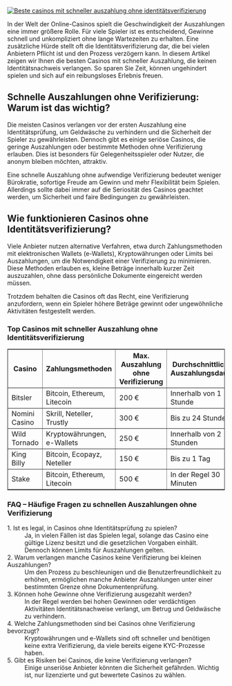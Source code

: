[![Beste casinos mit schneller auszahlung ohne identitätsverifizierung](https://123-caf.pages.dev/gitsignup.png)](https://vrmoo.ru/Bt82HjjY)

<p>In der Welt der Online-Casinos spielt die Geschwindigkeit der Auszahlungen eine immer größere Rolle. Für viele Spieler ist es entscheidend, Gewinne schnell und unkompliziert ohne lange Wartezeiten zu erhalten. Eine zusätzliche Hürde stellt oft die Identitätsverifizierung dar, die bei vielen Anbietern Pflicht ist und den Prozess verzögern kann. In diesem Artikel zeigen wir Ihnen die besten Casinos mit schneller Auszahlung, die keinen Identitätsnachweis verlangen. So sparen Sie Zeit, können ungehindert spielen und sich auf ein reibungsloses Erlebnis freuen.</p>  <h2>Schnelle Auszahlungen ohne Verifizierung: Warum ist das wichtig?</h2> <p>Die meisten Casinos verlangen vor der ersten Auszahlung eine Identitätsprüfung, um Geldwäsche zu verhindern und die Sicherheit der Spieler zu gewährleisten. Dennoch gibt es einige seriöse Casinos, die geringe Auszahlungen oder bestimmte Methoden ohne Verifizierung erlauben. Dies ist besonders für Gelegenheitsspieler oder Nutzer, die anonym bleiben möchten, attraktiv.</p> <p>Eine schnelle Auszahlung ohne aufwendige Verifizierung bedeutet weniger Bürokratie, sofortige Freude am Gewinn und mehr Flexibilität beim Spielen. Allerdings sollte dabei immer auf die Seriosität des Casinos geachtet werden, um Sicherheit und faire Bedingungen zu gewährleisten.</p>  <h2>Wie funktionieren Casinos ohne Identitätsverifizierung?</h2> <p>Viele Anbieter nutzen alternative Verfahren, etwa durch Zahlungsmethoden mit elektronischen Wallets (e-Wallets), Kryptowährungen oder Limits bei Auszahlungen, um die Notwendigkeit einer Verifizierung zu minimieren. Diese Methoden erlauben es, kleine Beträge innerhalb kurzer Zeit auszuzahlen, ohne dass persönliche Dokumente eingereicht werden müssen.</p> <p>Trotzdem behalten die Casinos oft das Recht, eine Verifizierung anzufordern, wenn ein Spieler höhere Beträge gewinnt oder ungewöhnliche Aktivitäten festgestellt werden.</p>  <h3>Top Casinos mit schneller Auszahlung ohne Identitätsverifizierung</h3> <table border="1" cellspacing="0" cellpadding="5"> <thead> <tr> <th>Casino</th> <th>Zahlungsmethoden</th> <th>Max. Auszahlung ohne Verifizierung</th> <th>Durchschnittliche Auszahlungsdauer</th> </tr> </thead> <tbody> <tr> <td>Bitsler</td> <td>Bitcoin, Ethereum, Litecoin</td> <td>200 €</td> <td>Innerhalb von 1 Stunde</td> </tr> <tr> <td>Nomini Casino</td> <td>Skrill, Neteller, Trustly</td> <td>300 €</td> <td>Bis zu 24 Stunden</td> </tr> <tr> <td>Wild Tornado</td> <td>Kryptowährungen, e-Wallets</td> <td>250 €</td> <td>Innerhalb von 2 Stunden</td> </tr> <tr> <td>King Billy</td> <td>Bitcoin, Ecopayz, Neteller</td> <td>150 €</td> <td>Bis zu 1 Tag</td> </tr> <tr> <td>Stake</td> <td>Bitcoin, Ethereum, Litecoin</td> <td>500 €</td> <td>In der Regel 30 Minuten</td> </tr> </tbody> </table>  <h3>FAQ – Häufige Fragen zu schnellen Auszahlungen ohne Verifizierung</h3> <dl> <dt>1. Ist es legal, in Casinos ohne Identitätsprüfung zu spielen?</dt> <dd>Ja, in vielen Fällen ist das Spielen legal, solange das Casino eine gültige Lizenz besitzt und die gesetzlichen Vorgaben einhält. Dennoch können Limits für Auszahlungen gelten.</dd> <dt>2. Warum verlangen manche Casinos keine Verifizierung bei kleinen Auszahlungen?</dt> <dd>Um den Prozess zu beschleunigen und die Benutzerfreundlichkeit zu erhöhen, ermöglichen manche Anbieter Auszahlungen unter einer bestimmten Grenze ohne Dokumentenprüfung.</dd> <dt>3. Können hohe Gewinne ohne Verifizierung ausgezahlt werden?</dt> <dd>In der Regel werden bei hohen Gewinnen oder verdächtigen Aktivitäten Identitätsnachweise verlangt, um Betrug und Geldwäsche zu verhindern.</dd> <dt>4. Welche Zahlungsmethoden sind bei Casinos ohne Verifizierung bevorzugt?</dt> <dd>Kryptowährungen und e-Wallets sind oft schneller und benötigen keine extra Verifizierung, da viele bereits eigene KYC-Prozesse haben.</dd> <dt>5. Gibt es Risiken bei Casinos, die keine Verifizierung verlangen?</dt> <dd>Einige unseriöse Anbieter könnten die Sicherheit gefährden. Wichtig ist, nur lizenzierte und gut bewertete Casinos zu wählen.</dd> </dl>